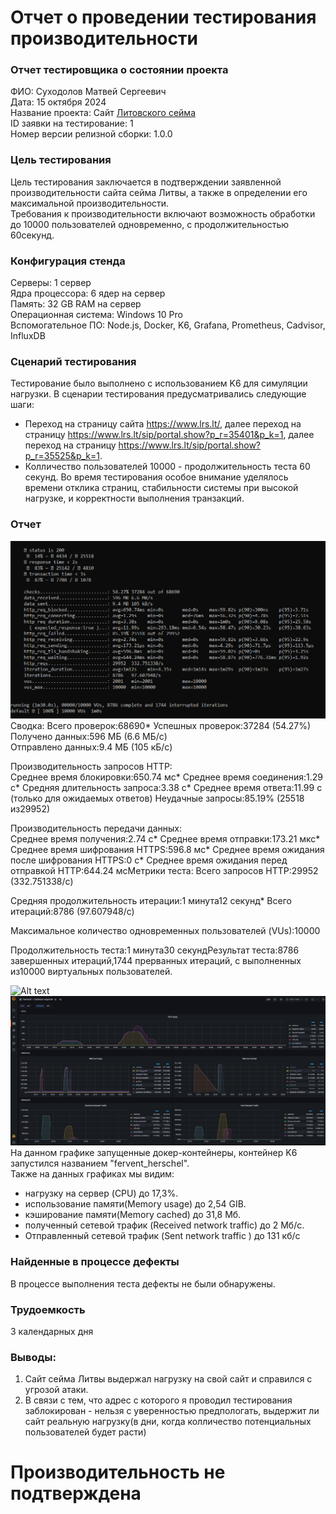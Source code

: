 # Отчет о проведении тестирования производительности
### Отчет тестировщика о состоянии проекта
ФИО: Суходолов Матвей Сергеевич  
Дата: 15 октября 2024  
Название проекта: Сайт [Литовского сейма](https://www.lrs.lt/)  
ID заявки на тестирование: 1  
Номер версии релизной сборки: 1.0.0

### Цель тестирования
Цель тестирования заключается в подтверждении заявленной
производительности сайта сейма Литвы, а также в
определении его максимальной производительности.  
 Требования к
производительности включают возможность обработки до 10000
пользователей одновременно, с продолжительностью 60секунд.

### Конфигурация стенда
Серверы: 1 сервер  
Ядра процессора: 6 ядер на сервер  
Память: 32 GB RAM на сервер   
Операционная система: Windows 10 Pro  
Вспомогательное ПО: Node.js, Docker, K6, Grafana, Prometheus, Cadvisor, InfluxDB

### Сценарий тестирования
Тестирование было выполнено с использованием K6 для симуляции
нагрузки. В сценарии тестирования предусматривались следующие шаги:
- Переход на страницу сайта https://www.lrs.lt/, далее переход на страницу https://www.lrs.lt/sip/portal.show?p_r=35401&p_k=1, далее переход на страницу https://www.lrs.lt/sip/portal.show?p_r=35525&p_k=1. 
- Колличество пользователей 10000 - продолжительность теста 60 секунд.
Во время тестирования особое внимание уделялось времени отклика
страниц, стабильности системы при высокой нагрузке, и корректности
выполнения транзакций.

### Отчет
![Alt text](k6report3.png)
Сводка:
Всего проверок:68690* Успешных проверок:37284 (54.27%)  
Получено данных:596 МБ (6.6 МБ/с)  
Отправлено данных:9.4 МБ (105 кБ/с)    

Производительность запросов HTTP:  
Среднее время блокировки:650.74 мс* Среднее время соединения:1.29 с* Средняя длительность запроса:3.38 с* Среднее время ответа:11.99 с (только для ожидаемых ответов)
Неудачные запросы:85.19% (25518 из29952)
  
Производительность передачи данных:  
Среднее время получения:2.74 с* Среднее время отправки:173.21 мкс* Среднее время шифрования HTTPS:596.8 мс* Среднее время ожидания после шифрования HTTPS:0 с* Среднее время ожидания перед отправкой HTTP:644.24 мсМетрики теста:
Всего запросов HTTP:29952 (332.751338/с)

Средняя продолжительность итерации:1 минута12 секунд* Всего итераций:8786 (97.607948/с)

Максимальное количество одновременных пользователей (VUs):10000 

Продолжительность теста:1 минута30 секундРезультат теста:8786 завершенных итераций,1744 прерванных итераций, с выполненных из10000 виртуальных пользователей.

![Alt text](%D0%BA6report.png)
![Alt text](k6-2(1).png)
На данном графике запущенные докер-контейнеры, контейнер K6 запустился названием "fervent_herschel".  
Также на данных графиках мы видим:
- нагрузку на сервер (CPU) до 17,3%.
- использование памяти(Memory usage) до 2,54 GIB.
- кэширование памяти(Memory cached) до 31,8 Мб.
- полученный сетевой трафик (Received network traffic) до 2 Мб/с.
- Отправленный сетевой трафик (Sent network traffic ) до 131 кб/с

### Найденные в процессе дефекты
В процессе выполнения теста дефекты не были обнаружены.

### Трудоемкость
3 календарных дня

### Выводы:
1. Сайт сейма Литвы выдержал нагрузку на свой сайт и справился с угрозой атаки.
2. В связи с тем, что адрес с которого я проводил тестирования заблокирован - нельзя с уверенностью предпологать, выдержит ли сайт реальную нагрузку(в дни, когда колличество потенциальных пользователей будет расти)

# Производительность не подтверждена
